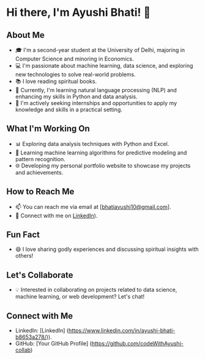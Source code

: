 # Hi there, I'm Ayushi Bhati! 👋

## About Me

- 🎓 I'm a second-year student at the University of Delhi, majoring in Computer Science and minoring in Economics.
- 💻 I'm passionate about machine learning, data science, and exploring new technologies to solve real-world problems.
- 📚 I love reading spiritual books.
- 🌱 Currently, I'm learning natural language processing (NLP) and enhancing my skills in Python and data analysis.
- 🔭 I'm actively seeking internships and opportunities to apply my knowledge and skills in a practical setting.

## What I'm Working On

- 📊 Exploring data analysis techniques with Python and Excel.
- 🤖 Learning machine learning algorithms for predictive modeling and pattern recognition.
- 🌐 Developing my personal portfolio website to showcase my projects and achievements.

## How to Reach Me

- 📫 You can reach me via email at [bhatiayushi10@gmail.com].
- 💬 Connect with me on [LinkedIn](https://www.linkedin.com/in/ayushi-bhati-b8653a278/)).

## Fun Fact

- 😄 I love sharing godly experiences and discussing spiritual insights with others!

## Let's Collaborate

- 💡 Interested in collaborating on projects related to data science, machine learning, or web development? Let's chat!

## Connect with Me

- LinkedIn: [LinkedIn] (https://www.linkedin.com/in/ayushi-bhati-b8653a278/)).
- GitHub: [Your GitHub Profile] (https://github.com/codeWithAyushi-collab)


<!---
codeWithAyushi-collab/codeWithAyushi-collab is a ✨ special ✨ repository because its `README.md` (this file) appears on your GitHub profile.
You can click the Preview link to take a look at your changes.
--->
